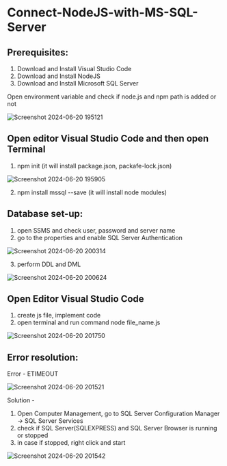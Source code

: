 # Connect-NodeJS-with-MS-SQL-Server

## Prerequisites:
1. Download and Install Visual Studio Code
2. Download and Install NodeJS
3. Download and Install Microsoft SQL Server

Open environment variable and check if node.js and npm path is added or not

![Screenshot 2024-06-20 195121](https://github.com/Aman-Abhishek-18/Connect-NodeJS-with-MS-SQL-Server/assets/70442464/3b5ff5a0-3283-4aff-b44f-7beef52fb24b)


## Open editor Visual Studio Code and then open Terminal
1. npm init (it will install package.json, packafe-lock.json)

![Screenshot 2024-06-20 195905](https://github.com/Aman-Abhishek-18/Connect-NodeJS-with-MS-SQL-Server/assets/70442464/6a681c96-7356-4269-b7be-695ba853dcb1)

2. npm install mssql --save (it will install node modules)




## Database set-up:
1. open SSMS and check user, password and server name
2. go to the properties and enable SQL Server Authentication

![Screenshot 2024-06-20 200314](https://github.com/Aman-Abhishek-18/Connect-NodeJS-with-MS-SQL-Server/assets/70442464/7f12ee55-7676-4795-b771-db8b1924ddc0)


3. perform DDL and DML

![Screenshot 2024-06-20 200624](https://github.com/Aman-Abhishek-18/Connect-NodeJS-with-MS-SQL-Server/assets/70442464/12e2630d-45f2-4144-8676-f0558a54078d)





## Open Editor Visual Studio Code
1. create js file, implement code
2. open terminal and run command node file_name.js


![Screenshot 2024-06-20 201750](https://github.com/Aman-Abhishek-18/Connect-NodeJS-with-MS-SQL-Server/assets/70442464/f056a64f-e86e-4097-b38e-a93aa4bcce4a)




## Error resolution:
Error - ETIMEOUT

![Screenshot 2024-06-20 201521](https://github.com/Aman-Abhishek-18/Connect-NodeJS-with-MS-SQL-Server/assets/70442464/7c4cb684-8623-4c36-9693-f91fe77e7be8)

Solution - 
1. Open Computer Management, go to SQL Server Configuration Manager -> SQL Server Services
2. check if SQL Server(SQLEXPRESS) and SQL Server Browser is running or stopped
3. in case if stopped, right click and start

![Screenshot 2024-06-20 201542](https://github.com/Aman-Abhishek-18/Connect-NodeJS-with-MS-SQL-Server/assets/70442464/95a69ac5-cf9a-49dc-840c-b82f29bcd656)






